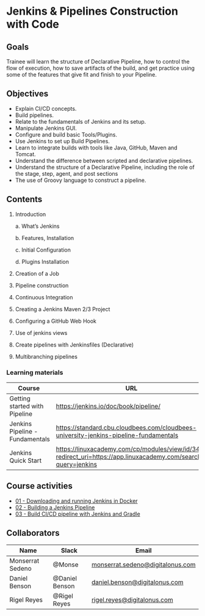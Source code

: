 # Jenkins & Pipelines Construction with Code

## Goals
Trainee will learn the structure of Declarative Pipeline, how to control the flow of execution, how to save artifacts of the build, and get practice using some of the features that give fit and finish to your Pipeline.

## Objectives
- Explain CI/CD concepts. 
- Build pipelines.
- Relate to the fundamentals of Jenkins and its setup. 
- Manipulate Jenkins GUI. 
- Configure and build basic Tools/Plugins. 
- Use Jenkins to set up Build Pipelines. 
- Learn to integrate builds with tools like Java, GitHub, Maven and Tomcat. 
- Understand the difference between scripted and declarative pipelines. 
- Understand the structure of a Declarative Pipeline, including the role of the stage, step, agent, and post sections
- The use of Groovy language to construct a pipeline. 

## Contents
1. Introduction
	
	a. What’s Jenkins
	
	b. Features, Installation
	
   c.  Initial Configuration
   
   d.  Plugins Installation 
   
2. Creation of a Job
3. Pipeline construction
4. Continuous Integration
5. Creating a Jenkins Maven 2/3 Project
6. Configuring a GitHub Web Hook
7. Use of jenkins views
8. Create pipelines with Jenkinsfiles (Declarative)
9. Multibranching pipelines


### Learning materials 

Course                           | URL
---------------------------------| -----------------------------------------------
Getting started with Pipeline    | https://jenkins.io/doc/book/pipeline/ 
Jenkins Pipeline - Fundamentals  | https://standard.cbu.cloudbees.com/cloudbees-university-jenkins-pipeline-fundamentals 
Jenkins Quick Start              | https://linuxacademy.com/cp/modules/view/id/348?redirect_uri=https://app.linuxacademy.com/search?query=jenkins


## Course activities 
- [01 - Downloading and running Jenkins in Docker](./01-running-jenkins-in-docker.md)
- [02 - Building a Jenkins Pipeline](./02-building-jenkins-pipeline.md)
- [03 - Build CI/CD pipeline with Jenkins and Gradle](./03-build-ci-cd-pipeline-gradle.md)


## Collaborators
Name     |   Slack  | Email |
---------|----------|----------|
Monserrat Sedeno    | @Monse | monserrat.sedeno@digitalonus.com |
Daniel Benson | @Daniel Benson  | daniel.benson@digitalonus.com |
Rigel Reyes     | @Rigel Reyes | rigel.reyes@digitalonus.com |
